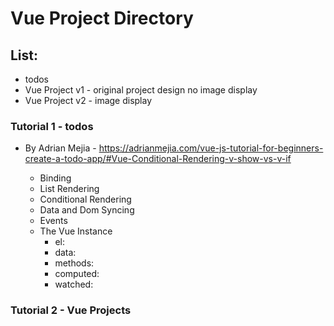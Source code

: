 # Vue Project Directory




## List: 
  + todos
  + Vue Project v1 - original project design no image display
  + Vue Project v2  - image display

### Tutorial 1 - todos
+ By Adrian Mejia - https://adrianmejia.com/vue-js-tutorial-for-beginners-create-a-todo-app/#Vue-Conditional-Rendering-v-show-vs-v-if

  + Binding
  + List Rendering
  + Conditional Rendering
  + Data and Dom Syncing
  + Events
  + The Vue Instance
    + el: 
    + data:
    + methods:
    + computed:
    + watched:


### Tutorial 2 - Vue Projects



